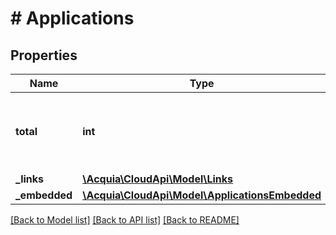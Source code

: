 # # Applications

## Properties

Name | Type | Description | Notes
------------ | ------------- | ------------- | -------------
**total** | **int** | The number of items returned in the collection. | [optional]
**_links** | [**\Acquia\CloudApi\Model\Links**](Links.md) |  | [optional]
**_embedded** | [**\Acquia\CloudApi\Model\ApplicationsEmbedded**](ApplicationsEmbedded.md) |  | [optional]

[[Back to Model list]](../../README.md#models) [[Back to API list]](../../README.md#endpoints) [[Back to README]](../../README.md)
